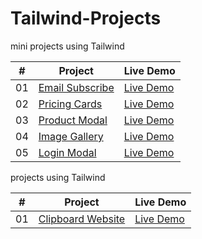 # Tailwind-Projects
mini projects using Tailwind

|  #  | Project                                                                                                    | Live Demo                                                   |
| :-: | ---------------------------------------------------------------------------------------------------------- | -----------------------------------------------
| 01  |       [Email Subscribe](https://github.com/slimanesedrati/Tailwind-Projects/tree/main/mini%20Projects/email-subscribe) | [Live Demo](https://slimanesedrati.github.io/Tailwind-Projects/mini%20Projects/email-subscribe/) |
| 02  |       [Pricing Cards](https://github.com/slimanesedrati/Tailwind-Projects/tree/main/mini%20Projects/pricing-cards) | [Live Demo](https://slimanesedrati.github.io/Tailwind-Projects/mini%20Projects/pricing-cards/) |
| 03  |       [Product Modal](https://github.com/slimanesedrati/Tailwind-Projects/tree/main/mini%20Projects/product-modal) | [Live Demo](https://slimanesedrati.github.io/Tailwind-Projects/mini%20Projects/product-modal/) |
| 04  |       [Image Gallery](https://github.com/slimanesedrati/Tailwind-Projects/tree/main/mini%20Projects/image-gallery) | [Live Demo](https://slimanesedrati.github.io/Tailwind-Projects/mini%20Projects/image-gallery/) |
| 05  |       [Login Modal](https://github.com/slimanesedrati/Tailwind-Projects/tree/main/mini%20Projects/login-modal) | [Live Demo](https://slimanesedrati.github.io/Tailwind-Projects/mini%20Projects/login-modal/) |


projects using Tailwind

|  #  | Project                                                                                                    | Live Demo                                                   |
| :-: | ---------------------------------------------------------------------------------------------------------- | -----------------------------------------------
| 01  |       [Clipboard Website](https://github.com/slimanesedrati/Tailwind-Projects/tree/main/Clipboard%20Website) | [Live Demo](https://slimanesedrati.github.io/Tailwind-Projects/Clipboard%20Website/) |
